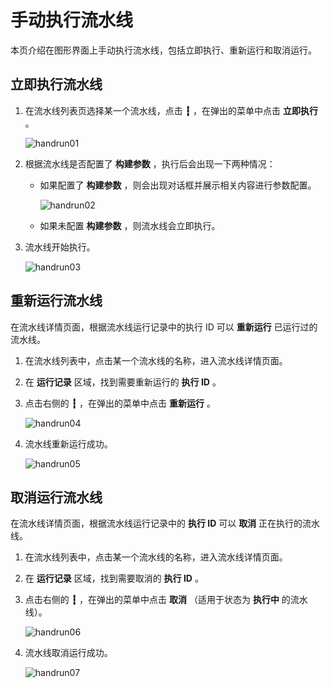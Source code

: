 # 手动执行流水线

本页介绍在图形界面上手动执行流水线，包括立即执行、重新运行和取消运行。

## 立即执行流水线

1. 在流水线列表页选择某一个流水线，点击 __┇__ ，在弹出的菜单中点击 __立即执行__ 。

   ![handrun01](https://docs.daocloud.io/daocloud-docs-images/docs/amamba/images/handrun01.jpeg)

2. 根据流水线是否配置了 __构建参数__ ，执行后会出现一下两种情况：

   - 如果配置了 __构建参数__ ，则会出现对话框并展示相关内容进行参数配置。

     ![handrun02](https://docs.daocloud.io/daocloud-docs-images/docs/amamba/images/handrun02.jpeg)

   - 如果未配置 __构建参数__ ，则流水线会立即执行。

3. 流水线开始执行。

   ![handrun03](https://docs.daocloud.io/daocloud-docs-images/docs/amamba/images/handrun03.jpeg)

## 重新运行流水线

在流水线详情页面，根据流水线运行记录中的执行 ID 可以 __重新运行__ 已运行过的流水线。

1. 在流水线列表中，点击某一个流水线的名称，进入流水线详情页面。

2. 在 __运行记录__ 区域，找到需要重新运行的 __执行 ID__ 。

3. 点击右侧的 __┇__ ，在弹出的菜单中点击 __重新运行__ 。

   ![handrun04](https://docs.daocloud.io/daocloud-docs-images/docs/amamba/images/handrun04.jpeg)

4. 流水线重新运行成功。

   ![handrun05](https://docs.daocloud.io/daocloud-docs-images/docs/amamba/images/handrun05.jpeg)

## 取消运行流水线

在流水线详情页面，根据流水线运行记录中的 __执行 ID__ 可以 __取消__ 正在执行的流水线。

1. 在流水线列表中，点击某一个流水线的名称，进入流水线详情页面。

2. 在 __运行记录__ 区域，找到需要取消的 __执行 ID__ 。

3. 点击右侧的 __┇__ ，在弹出的菜单中点击 __取消__ （适用于状态为 __执行中__ 的流水线）。

   ![handrun06](https://docs.daocloud.io/daocloud-docs-images/docs/amamba/images/handrun06.jpeg)

4. 流水线取消运行成功。

   ![handrun07](https://docs.daocloud.io/daocloud-docs-images/docs/amamba/images/handrun07.jpeg)
